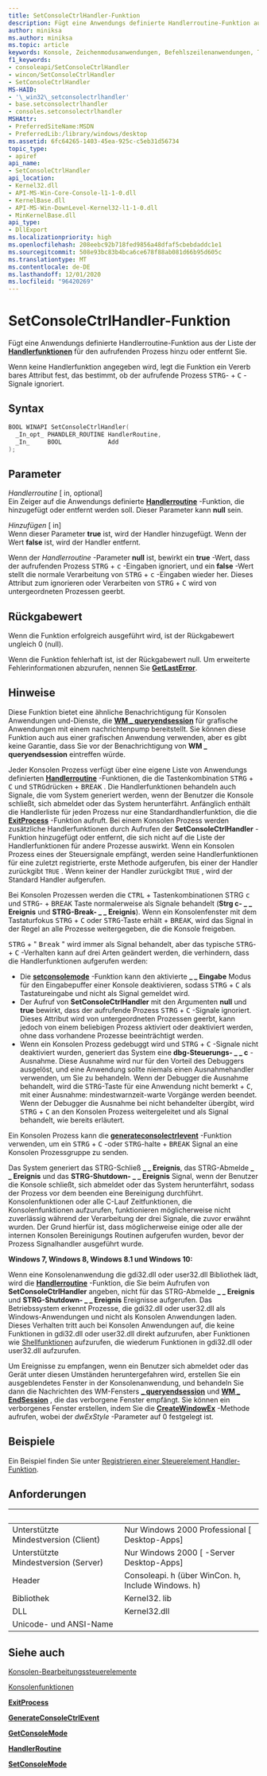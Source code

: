 ```yaml
---
title: SetConsoleCtrlHandler-Funktion
description: Fügt eine Anwendungs definierte Handlerroutine-Funktion aus der Liste der Handlerfunktionen für den aufrufenden Prozess hinzu oder entfernt Sie.
author: miniksa
ms.author: miniksa
ms.topic: article
keywords: Konsole, Zeichenmodusanwendungen, Befehlszeilenanwendungen, Terminalanwendungen, Konsolen-API
f1_keywords:
- consoleapi/SetConsoleCtrlHandler
- wincon/SetConsoleCtrlHandler
- SetConsoleCtrlHandler
MS-HAID:
- '\_win32\_setconsolectrlhandler'
- base.setconsolectrlhandler
- consoles.setconsolectrlhandler
MSHAttr:
- PreferredSiteName:MSDN
- PreferredLib:/library/windows/desktop
ms.assetid: 6fc64265-1403-45ea-925c-c5eb31d56734
topic_type:
- apiref
api_name:
- SetConsoleCtrlHandler
api_location:
- Kernel32.dll
- API-MS-Win-Core-Console-l1-1-0.dll
- KernelBase.dll
- API-MS-Win-DownLevel-Kernel32-l1-1-0.dll
- MinKernelBase.dll
api_type:
- DllExport
ms.localizationpriority: high
ms.openlocfilehash: 208eebc92b718fed9856a48dfaf5cbebdaddc1e1
ms.sourcegitcommit: 508e93bc83b4bca6ce678f88ab081d66b95d605c
ms.translationtype: MT
ms.contentlocale: de-DE
ms.lasthandoff: 12/01/2020
ms.locfileid: "96420269"
---
```

# <a name="setconsolectrlhandler-function"></a>SetConsoleCtrlHandler-Funktion

Fügt eine Anwendungs definierte Handlerroutine-Funktion aus der Liste der [**Handlerfunktionen**](handlerroutine.md) für den aufrufenden Prozess hinzu oder entfernt Sie.

Wenn keine Handlerfunktion angegeben wird, legt die Funktion ein Vererb bares Attribut fest, das bestimmt, ob der aufrufende Prozess <kbd>STRG</kbd>- + <kbd>C</kbd> -Signale ignoriert.

## <a name="syntax"></a>Syntax

```C
BOOL WINAPI SetConsoleCtrlHandler(
  _In_opt_ PHANDLER_ROUTINE HandlerRoutine,
  _In_     BOOL             Add
);
```

## <a name="parameters"></a>Parameter

*Handlerroutine* \[ in, optional\]  
Ein Zeiger auf die Anwendungs definierte [**Handlerroutine**](handlerroutine.md) -Funktion, die hinzugefügt oder entfernt werden soll. Dieser Parameter kann **null** sein.

*Hinzufügen* \[ in\]  
Wenn dieser Parameter **true** ist, wird der Handler hinzugefügt. Wenn der Wert **false** ist, wird der Handler entfernt.

Wenn der *Handlerroutine* -Parameter **null** ist, bewirkt ein **true** -Wert, dass der aufrufenden Prozess <kbd>STRG</kbd> + <kbd>c</kbd> -Eingaben ignoriert, und ein **false** -Wert stellt die normale Verarbeitung von <kbd>STRG</kbd> + <kbd>c</kbd> -Eingaben wieder her. Dieses Attribut zum ignorieren oder Verarbeiten von <kbd>STRG</kbd> + <kbd>C</kbd> wird von untergeordneten Prozessen geerbt.

## <a name="return-value"></a>Rückgabewert

Wenn die Funktion erfolgreich ausgeführt wird, ist der Rückgabewert ungleich 0 (null).

Wenn die Funktion fehlerhaft ist, ist der Rückgabewert null. Um erweiterte Fehlerinformationen abzurufen, nennen Sie [**GetLastError**](https://msdn.microsoft.com/library/windows/desktop/ms679360).

## <a name="remarks"></a>Hinweise

Diese Funktion bietet eine ähnliche Benachrichtigung für Konsolen Anwendungen und-Dienste, die [**WM \_ queryendsession**](https://msdn.microsoft.com/library/windows/desktop/aa376890) für grafische Anwendungen mit einem nachrichtenpump bereitstellt. Sie können diese Funktion auch aus einer grafischen Anwendung verwenden, aber es gibt keine Garantie, dass Sie vor der Benachrichtigung von **WM \_ queryendsession** eintreffen würde.

Jeder Konsolen Prozess verfügt über eine eigene Liste von Anwendungs definierten [**Handlerroutine**](handlerroutine.md) -Funktionen, die die Tastenkombination <kbd>STRG</kbd> + <kbd>C</kbd> und <kbd>STRG</kbd>drücken + <kbd>BREAK</kbd> . Die Handlerfunktionen behandeln auch Signale, die vom System generiert werden, wenn der Benutzer die Konsole schließt, sich abmeldet oder das System herunterfährt. Anfänglich enthält die Handlerliste für jeden Prozess nur eine Standardhandlerfunktion, die die [**ExitProcess**](https://msdn.microsoft.com/library/windows/desktop/ms682658) -Funktion aufruft. Bei einem Konsolen Prozess werden zusätzliche Handlerfunktionen durch Aufrufen der **SetConsoleCtrlHandler** -Funktion hinzugefügt oder entfernt, die sich nicht auf die Liste der Handlerfunktionen für andere Prozesse auswirkt. Wenn ein Konsolen Prozess eines der Steuersignale empfängt, werden seine Handlerfunktionen für eine zuletzt registrierte, erste Methode aufgerufen, bis einer der Handler zurückgibt `TRUE` . Wenn keiner der Handler zurückgibt `TRUE` , wird der Standard Handler aufgerufen.

Bei Konsolen Prozessen werden die <kbd>CTRL</kbd> + Tastenkombinationen STRG <kbd>c</kbd> und <kbd>STRG</kbd>- + <kbd>BREAK</kbd> Taste normalerweise als Signale behandelt (**Strg c- \_ \_ Ereignis** und **STRG-Break- \_ \_ Ereignis**). Wenn ein Konsolenfenster mit dem Tastaturfokus <kbd>STRG</kbd> + <kbd>C</kbd> oder <kbd>STRG</kbd>-Taste erhält + <kbd>BREAK</kbd>, wird das Signal in der Regel an alle Prozesse weitergegeben, die die Konsole freigeben.

<kbd>STRG</kbd> + " <kbd>Break</kbd> " wird immer als Signal behandelt, aber das typische <kbd>STRG</kbd>- + <kbd>C</kbd> -Verhalten kann auf drei Arten geändert werden, die verhindern, dass die Handlerfunktionen aufgerufen werden:

- Die [**setconsolemode**](setconsolemode.md) -Funktion kann den aktivierte **\_ \_ Eingabe** Modus für den Eingabepuffer einer Konsole deaktivieren, sodass <kbd>STRG</kbd> + <kbd>C</kbd> als Tastatureingabe und nicht als Signal gemeldet wird.
- Der Aufruf von **SetConsoleCtrlHandler** mit den Argumenten **null** und **true** bewirkt, dass der aufrufende Prozess <kbd>STRG</kbd> + <kbd>C</kbd> -Signale ignoriert. Dieses Attribut wird von untergeordneten Prozessen geerbt, kann jedoch von einem beliebigen Prozess aktiviert oder deaktiviert werden, ohne dass vorhandene Prozesse beeinträchtigt werden.
- Wenn ein Konsolen Prozess gedebuggt wird und <kbd>STRG</kbd> + <kbd>C</kbd> -Signale nicht deaktiviert wurden, generiert das System eine **dbg-Steuerungs- \_ \_ c** -Ausnahme. Diese Ausnahme wird nur für den Vorteil des Debuggers ausgelöst, und eine Anwendung sollte niemals einen Ausnahmehandler verwenden, um Sie zu behandeln. Wenn der Debugger die Ausnahme behandelt, wird die <kbd>STRG</kbd>-Taste für eine Anwendung nicht bemerkt + <kbd>C</kbd>, mit einer Ausnahme: mindestwarnzeit-warte Vorgänge werden beendet. Wenn der Debugger die Ausnahme bei nicht behandelter übergibt, wird <kbd>STRG</kbd> + <kbd>C</kbd> an den Konsolen Prozess weitergeleitet und als Signal behandelt, wie bereits erläutert.

Ein Konsolen Prozess kann die [**generateconsolectrlevent**](generateconsolectrlevent.md) -Funktion verwenden, um ein <kbd>STRG</kbd> + <kbd>C</kbd> -oder <kbd>STRG</kbd>-halte + <kbd>BREAK</kbd> Signal an eine Konsolen Prozessgruppe zu senden.

Das System generiert das STRG-Schließ **\_ \_ Ereignis**, das STRG-Abmelde **\_ \_ Ereignis** und das **STRG-Shutdown- \_ \_ Ereignis** Signal, wenn der Benutzer die Konsole schließt, sich abmeldet oder das System herunterfährt, sodass der Prozess vor dem beenden eine Bereinigung durchführt. Konsolenfunktionen oder alle C-Lauf Zeitfunktionen, die Konsolenfunktionen aufzurufen, funktionieren möglicherweise nicht zuverlässig während der Verarbeitung der drei Signale, die zuvor erwähnt wurden. Der Grund hierfür ist, dass möglicherweise einige oder alle der internen Konsolen Bereinigungs Routinen aufgerufen wurden, bevor der Prozess Signalhandler ausgeführt wurde.

**Windows 7, Windows 8, Windows 8.1 und Windows 10:**

Wenn eine Konsolenanwendung die gdi32.dll oder user32.dll Bibliothek lädt, wird die [**Handlerroutine**](handlerroutine.md) -Funktion, die Sie beim Aufrufen von **SetConsoleCtrlHandler** angeben, nicht für das STRG-Abmelde **\_ \_ Ereignis** und **STRG-Shutdown- \_ \_ Ereignis** Ereignisse aufgerufen. Das Betriebssystem erkennt Prozesse, die gdi32.dll oder user32.dll als Windows-Anwendungen und nicht als Konsolen Anwendungen laden. Dieses Verhalten tritt auch bei Konsolen Anwendungen auf, die keine Funktionen in gdi32.dll oder user32.dll direkt aufzurufen, aber Funktionen wie [Shellfunktionen](https://msdn.microsoft.com/library/windows/desktop/bb776426) aufzurufen, die wiederum Funktionen in gdi32.dll oder user32.dll aufzurufen.

Um Ereignisse zu empfangen, wenn ein Benutzer sich abmeldet oder das Gerät unter diesen Umständen heruntergefahren wird, erstellen Sie ein ausgeblendetes Fenster in der Konsolenanwendung, und behandeln Sie dann die Nachrichten des WM-Fensters [**\_ queryendsession**](https://msdn.microsoft.com/library/windows/desktop/aa376890) und [**WM \_ EndSession**](https://msdn.microsoft.com/library/windows/desktop/aa376889) , die das verborgene Fenster empfängt. Sie können ein verborgenes Fenster erstellen, indem Sie die [**CreateWindowEx**](https://msdn.microsoft.com/library/windows/desktop/ms632680) -Methode aufrufen, wobei der *dwExStyle* -Parameter auf 0 festgelegt ist.

## <a name="examples"></a>Beispiele

Ein Beispiel finden Sie unter [Registrieren einer Steuerelement Handler-Funktion](registering-a-control-handler-function.md).

## <a name="requirements"></a>Anforderungen

| &nbsp; | &nbsp; |
|-|-|
| Unterstützte Mindestversion (Client) | Nur Windows 2000 Professional \[ Desktop-Apps\] |
| Unterstützte Mindestversion (Server) | Nur Windows 2000 \[ -Server Desktop-Apps\] |
| Header | Consoleapi. h (über WinCon. h, Include Windows. h) |
| Bibliothek | Kernel32. lib |
| DLL | Kernel32.dll |
| Unicode- und ANSI-Name | |

## <a name="see-also"></a>Siehe auch

[Konsolen-Bearbeitungssteuerelemente](console-control-handlers.md)

[Konsolenfunktionen](console-functions.md)

[**ExitProcess**](https://msdn.microsoft.com/library/windows/desktop/ms682658)

[**GenerateConsoleCtrlEvent**](generateconsolectrlevent.md)

[**GetConsoleMode**](getconsolemode.md)

[**HandlerRoutine**](handlerroutine.md)

[**SetConsoleMode**](setconsolemode.md)
